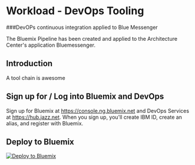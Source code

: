 # Workload - DevOps Tooling


###DevOPs continuous integration applied to Blue Messenger


The Bluemix Pipeline has been created and applied to the Architecture Center's application Bluemessenger.


## Introduction

A tool chain is awesome


## Sign up for / Log into Bluemix and DevOps

Sign up for Bluemix at https://console.ng.bluemix.net and DevOps Services at https://hub.jazz.net.
When you sign up, you'll create IBM ID, create an alias, and register with Bluemix. 


## Deploy to Bluemix

 [![Deploy to Bluemix](https://bluemix.net/deploy/button.png)](https://bluemix.net/deploy?repository=https://hub.jazz.net/git/wprichar/deOps-architecture)


